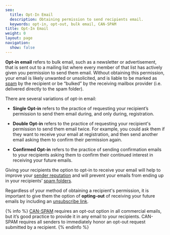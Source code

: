 ```yaml
---
seo:
  title: Opt-In Email
  description: Obtaining permission to send recipients email.
  keywords: opt-in, opt-out, bulk email, CAN-SPAM
title: Opt-In Email
weight: 0
layout: page
navigation:
  show: false
---
```


**Opt-in email** refers to bulk email, such as a newsletter or advertisement, that is sent out to a mailing list where every member of that list has actively given you permission to send them email. Without obtaining this permission, your email is likely unwanted or unsolicited, and is liable to be marked as [spam]({{root_url}}/Glossary/spam.html) by the recipient or be “bulked” by the receiving mailbox provider (i.e. delivered directly to the spam folder).

There are several variations of opt-in email:

- **Single Opt-in** refers to the practice of requesting your recipient’s permission to send them email during, and only during, registration.

- **Double Opt-in** refers to the practice of requesting your recipient's permission to send them email twice. For example, you could ask them if they want to receive your email at registration, and then send another email asking them to confirm their permission again.

- **Confirmed Opt-in** refers to the practice of sending confirmation emails to your recipients asking them to confirm their continued interest in receiving your future emails.

Giving your recipients the option to opt-in to receive your email will help to improve your [sender reputation]({{root_url}}/Classroom/Basics/Misc/your_reputation_what_is_it.html) and will prevent your emails from ending up in your recipients’ [spam folders]({{root_url}}/Glossary/bulk_mail_folder.html).

Regardless of your method of obtaining a recipient's permission, it is important to give them the option of **opting-out** of receiving your future emails by including an [unsubscribe link]({{root_url}}/User_Guide/Suppressions/index.html).

{% info %}
[CAN-SPAM]({{root_url}}/Glossary/can_spam.html) requires an opt-out option in all commercial emails, but it’s good practice to provide it in any email to your recipients. CAN-SPAM requires all senders to immediately honor an opt-out request submitted by a recipient.
{% endinfo %}
